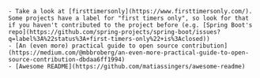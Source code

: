     - Take a look at [firsttimersonly](https://www.firsttimersonly.com/). Some projects have a label for "first timers only", so look for that if you haven't contributed to the project before (e.g. [Spring Boot's repo](https://github.com/spring-projects/spring-boot/issues?q=label%3A%22status%3A+first-timers-only%22+is%3Aclosed))
    - [An (even more) practical guide to open source contribution](https://medium.com/@mbbroberg/an-even-more-practical-guide-to-open-source-contribution-dbdaa6ff1994)
    - [Awesome README](https://github.com/matiassingers/awesome-readme)
